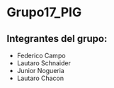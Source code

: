# Grupo17_PIG

## Integrantes del grupo:
- Federico Campo
- Lautaro Schnaider
- Junior Nogueria
- Lautaro Chacon
